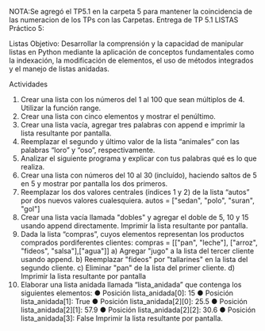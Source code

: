 NOTA:Se agregó el TP5.1 en la carpeta 5 para mantener la coincidencia de las numeracion de los TPs con las Carpetas.
Entrega de TP 5.1 LISTAS  
Práctico 5:

Listas Objetivo:
Desarrollar la comprensión y la capacidad de manipular listas en Python mediante la aplicación de conceptos fundamentales como la indexación,
la modificación de elementos, el uso de métodos integrados y el manejo de listas anidadas.

Actividades 
1) Crear una lista con los números del 1 al 100 que sean múltiplos de 4. Utilizar la función range.
2) Crear una lista con cinco elementos y mostrar el penúltimo.
3) Crear una lista vacía, agregar tres palabras con append e imprimir la lista resultante por pantalla.
4) Reemplazar el segundo y último valor de la lista “animales” con las palabras “loro” y “oso”, respectivamente.
5) Analizar el siguiente programa y explicar con tus palabras qué es lo que realiza.
6) Crear una lista con números del 10 al 30 (incluído), haciendo saltos de 5 en 5 y mostrar por pantalla los dos primeros.
7) Reemplazar los dos valores centrales (índices 1 y 2) de la lista “autos” por dos nuevos valores cualesquiera.
autos = ["sedan", "polo", "suran", "gol"]
8) Crear una lista vacía llamada "dobles" y agregar el doble de 5, 10 y 15 usando append directamente. Imprimir la lista resultante por pantalla.
9) Dada la lista “compras”, cuyos elementos representan los productos comprados pordiferentes clientes:
compras = [["pan", "leche"], ["arroz", "fideos", "salsa"],["agua"]]
    a) Agregar "jugo" a la lista del tercer cliente usando append.
    b) Reemplazar "fideos" por "tallarines" en la lista del segundo cliente.
    c) Eliminar "pan" de la lista del primer cliente.
    d) Imprimir la lista resultante por pantalla
10) Elaborar una lista anidada llamada “lista_anidada” que contenga los siguientes elementos:
● Posición lista_anidada[0]: 15
● Posición lista_anidada[1]: True
● Posición lista_anidada[2][0]: 25.5
● Posición lista_anidada[2][1]: 57.9
● Posición lista_anidada[2][2]: 30.6
● Posición lista_anidada[3]: False
Imprimir la lista resultante por pantalla.   
